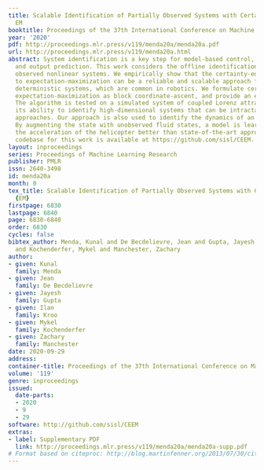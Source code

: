 ```yaml
---
title: Scalable Identification of Partially Observed Systems with Certainty-Equivalent
  EM
booktitle: Proceedings of the 37th International Conference on Machine Learning
year: '2020'
pdf: http://proceedings.mlr.press/v119/menda20a/menda20a.pdf
url: http://proceedings.mlr.press/v119/menda20a.html
abstract: System identification is a key step for model-based control, estimator design,
  and output prediction. This work considers the offline identification of partially
  observed nonlinear systems. We empirically show that the certainty-equivalent approximation
  to expectation-maximization can be a reliable and scalable approach for high-dimensional
  deterministic systems, which are common in robotics. We formulate certainty-equivalent
  expectation-maximization as block coordinate-ascent, and provide an efficient implementation.
  The algorithm is tested on a simulated system of coupled Lorenz attractors, demonstrating
  its ability to identify high-dimensional systems that can be intractable for particle-based
  approaches. Our approach is also used to identify the dynamics of an aerobatic helicopter.
  By augmenting the state with unobserved fluid states, a model is learned that predicts
  the acceleration of the helicopter better than state-of-the-art approaches. The
  codebase for this work is available at https://github.com/sisl/CEEM.
layout: inproceedings
series: Proceedings of Machine Learning Research
publisher: PMLR
issn: 2640-3498
id: menda20a
month: 0
tex_title: Scalable Identification of Partially Observed Systems with Certainty-Equivalent
  {EM}
firstpage: 6830
lastpage: 6840
page: 6830-6840
order: 6830
cycles: false
bibtex_author: Menda, Kunal and De Becdelievre, Jean and Gupta, Jayesh and Kroo, Ilan
  and Kochenderfer, Mykel and Manchester, Zachary
author:
- given: Kunal
  family: Menda
- given: Jean
  family: De Becdelievre
- given: Jayesh
  family: Gupta
- given: Ilan
  family: Kroo
- given: Mykel
  family: Kochenderfer
- given: Zachary
  family: Manchester
date: 2020-09-29
address: 
container-title: Proceedings of the 37th International Conference on Machine Learning
volume: '119'
genre: inproceedings
issued:
  date-parts:
  - 2020
  - 9
  - 29
software: http://github.com/sisl/CEEM
extras:
- label: Supplementary PDF
  link: http://proceedings.mlr.press/v119/menda20a/menda20a-supp.pdf
# Format based on citeproc: http://blog.martinfenner.org/2013/07/30/citeproc-yaml-for-bibliographies/
---
```

